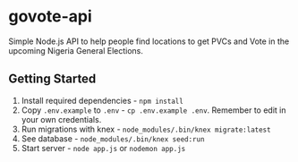 # govote-api
Simple Node.js API to help people find locations to get PVCs and Vote in the upcoming Nigeria General Elections.

## Getting Started
1. Install required dependencies - `npm install`
2. Copy `.env.example` to `.env` - `cp .env.example .env`. Remember to edit in your own credentials.
3. Run migrations with knex - `node_modules/.bin/knex migrate:latest`
4. See database - `node_modules/.bin/knex seed:run`
5. Start server - `node app.js` or `nodemon app.js`
